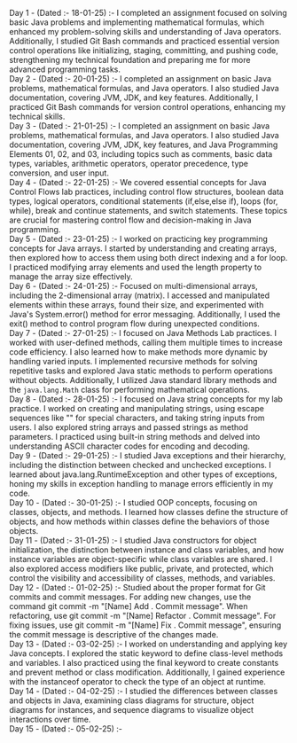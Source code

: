 Day 1 - (Dated :- 18-01-25) :- I completed an assignment focused on solving basic Java problems and implementing mathematical formulas, which enhanced my problem-solving skills and understanding of Java operators. Additionally, I studied Git Bash commands and practiced essential version control operations like initializing, staging, committing, and pushing code, strengthening my technical foundation and preparing me for more advanced programming tasks.  
Day 2 - (Dated :- 20-01-25) :- I completed an assignment on basic Java problems, mathematical formulas, and Java operators. I also studied Java documentation, covering JVM, JDK, and key features. Additionally, I practiced Git Bash commands for version control operations, enhancing my technical skills.  
Day 3 - (Dated :- 21-01-25) :- I completed an assignment on basic Java problems, mathematical formulas, and Java operators. I also studied Java documentation, covering JVM, JDK, key features, and Java Programming Elements 01, 02, and 03, including topics such as comments, basic data types, variables, arithmetic operators, operator precedence, type conversion, and user input.  
Day 4 - (Dated :- 22-01-25) :- We covered essential concepts for Java Control Flows lab practices, including control flow structures, boolean data types, logical operators, conditional statements (if,else,else if), loops (for, while), break and continue statements, and switch statements. These topics are crucial for mastering control flow and decision-making in Java programming.  
Day 5 - (Dated :- 23-01-25) :- I worked on practicing key programming concepts for Java arrays. I started by understanding and creating arrays, then explored how to access them using both direct indexing and a for loop. I practiced modifying array elements and used the length property to manage the array size effectively.  
Day 6 - (Dated :- 24-01-25) :- Focused on multi-dimensional arrays, including the 2-dimensional array (matrix). I accessed and manipulated elements within these arrays, found their size, and experimented with Java's System.error() method for error messaging. Additionally, I used the exit() method to control program flow during unexpected conditions.  
Day 7 - (Dated :- 27-01-25) :- I focused on Java Methods Lab practices. I worked with user-defined methods, calling them multiple times to increase code efficiency. I also learned how to make methods more dynamic by handling varied inputs. I implemented recursive methods for solving repetitive tasks and explored Java static methods to perform operations without objects. Additionally, I utilized Java standard library methods and the `java.lang.Math` class for performing mathematical operations.  
Day 8 - (Dated :- 28-01-25) :- I focused on Java string concepts for my lab practice. I worked on creating and manipulating strings, using escape sequences like "" for special characters, and taking string inputs from users. I also explored string arrays and passed strings as method parameters. I practiced using built-in string methods and delved into understanding ASCII character codes for encoding and decoding.  
Day 9 - (Dated :- 29-01-25) :- I studied Java exceptions and their hierarchy, including the distinction between checked and unchecked exceptions. I learned about java.lang.RuntimeException and other types of exceptions, honing my skills in exception handling to manage errors efficiently in my code.  
Day 10 - (Dated :- 30-01-25) :- I studied OOP concepts, focusing on classes, objects, and methods. I learned how classes define the structure of objects, and how methods within classes define the behaviors of those objects.  
Day 11 - (Dated :- 31-01-25) :- I studied Java constructors for object initialization, the distinction between instance and class variables, and how instance variables are object-specific while class variables are shared. I also explored access modifiers like public, private, and protected, which control the visibility and accessibility of classes, methods, and variables.  
Day 12 - (Dated :- 01-02-25) :- Studied about the proper format for Git commits and commit messages. For adding new changes, use the command git commit -m "[Name] Add . Commit message". When refactoring, use git commit -m "[Name] Refactor . Commit message". For fixing issues, use git commit -m "[Name] Fix . Commit message", ensuring the commit message is descriptive of the changes made.  
Day 13 - (Dated :- 03-02-25) :- I worked on understanding and applying key Java concepts. I explored the static keyword to define class-level methods and variables. I also practiced using the final keyword to create constants and prevent method or class modification. Additionally, I gained experience with the instanceof operator to check the type of an object at runtime.  
Day 14 - (Dated :- 04-02-25) :- I studied the differences between classes and objects in Java, examining class diagrams for structure, object diagrams for instances, and sequence diagrams to visualize object interactions over time.  
Day 15 - (Dated :- 05-02-25) :- 
